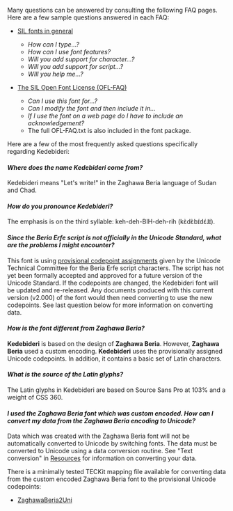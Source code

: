 
Many questions can be answered by consulting the following FAQ pages. Here are a few sample questions answered in each FAQ:

- [SIL fonts in general](http://software.sil.org/fonts/faq)
    - *How can I type...?*
    - *How can I use font features?*
    - *Will you add support for character...?*
    - *Will you add support for script...?*
    - *WIll you help me...?*

- [The SIL Open Font License (OFL-FAQ)](https://scripts.sil.org/OFL-FAQ_web)
    - *Can I use this font for...?*
    - *Can I modify the font and then include it in...*
    - *If I use the font on a web page do I have to include an acknowledgement?*
    - The full OFL-FAQ.txt is also included in the font package.

Here are a few of the most frequently asked questions specifically regarding Kedebideri:

#### *Where does the name Kedebideri come from?*

Kedebideri means "Let's write!" in the Zaghawa Beria language of Sudan and Chad.

#### *How do you pronounce Kedebideri?*

The emphasis is on the third syllable: keh-deh-BIH-deh-rih (kɛ̀dɛ̀bɪ́dɛ́ɺɪ́).

#### *Since the Beria Erfe script is not officially in the Unicode Standard, what are the problems I might encounter?*

This font is using [provisional codepoint assignments](https://www.unicode.org/alloc/Pipeline.html) given by the Unicode Technical Committee for the Beria Erfe script characters. The script has not yet been formally accepted and approved for a future version of the Unicode Standard. If the codepoints are changed, the Kedebideri font will be updated and re-released. Any documents produced with this current version (v2.000) of the font would then need converting to use the new codepoints. See last question below for more information on converting data.

#### *How is the font different from Zaghawa Beria?*

**Kedebideri** is based on the design of **Zaghawa Beria**. However, **Zaghawa Beria** used a custom encoding. **Kedebideri** uses the provisionally assigned Unicode codepoints. In addition, it contains a basic set of Latin characters. 

#### *What is the source of the Latin glyphs?*

The Latin glyphs in Kedebideri are based on Source Sans Pro at 103% and a weight of CSS 360.

#### *I used the Zaghawa Beria font which was custom encoded. How can I convert my data from the Zaghawa Beria encoding to Unicode?*

Data which was created with the Zaghawa Beria font will not be automatically converted to Unicode by switching fonts. The data must be converted to Unicode using a data conversion routine. See "Text conversion" in [Resources](resources) for information on converting your data.

There is a minimally tested TECKit mapping file available for converting data from the custom encoded Zaghawa Beria font to the provisional Unicode codepoints:

- [ZaghawaBeria2Uni](https://github.com/silnrsi/wsresources/tree/master/scripts/BeriaErfe/legacy/zaghawa-beria/mappings)




